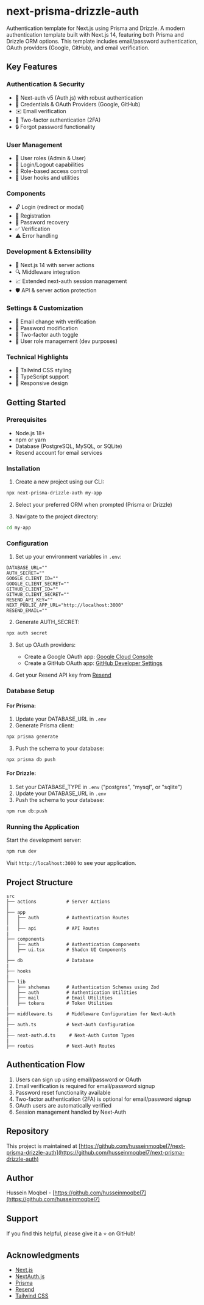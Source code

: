 # next-prisma-drizzle-auth

Authentication template for Next.js using Prisma and Drizzle. A modern authentication template built with Next.js 14, featuring both Prisma and Drizzle ORM options. This template includes email/password authentication, OAuth providers (Google, GitHub), and email verification.

## Key Features

### Authentication & Security

- 🔐 Next-auth v5 (Auth.js) with robust authentication
- 🔑 Credentials & OAuth Providers (Google, GitHub)
- ✉️ Email verification
- 📱 Two-factor authentication (2FA)
- 🔒 Forgot password functionality

### User Management

- 👥 User roles (Admin & User)
- 🚪 Login/Logout capabilities
- 🛂 Role-based access control
- 👤 User hooks and utilities

### Components

- 🔓 Login (redirect or modal)
- 📝 Registration
- 🤔 Password recovery
- ✅ Verification
- ⚠️ Error handling

### Development & Extensibility

- 🚀 Next.js 14 with server actions
- 🔍 Middleware integration
- 📈 Extended next-auth session management
- 🛡️ API & server action protection

### Settings & Customization

- 📧 Email change with verification
- 🔑 Password modification
- 🔔 Two-factor auth toggle
- 🔄 User role management (dev purposes)

### Technical Highlights

- 🎨 Tailwind CSS styling
- 🎯 TypeScript support
- 📱 Responsive design

## Getting Started

### Prerequisites

- Node.js 18+
- npm or yarn
- Database (PostgreSQL, MySQL, or SQLite)
- Resend account for email services

### Installation

1. Create a new project using our CLI:

```bash
npx next-prisma-drizzle-auth my-app
```

2. Select your preferred ORM when prompted (Prisma or Drizzle)

3. Navigate to the project directory:

```bash
cd my-app
```

### Configuration

1. Set up your environment variables in `.env`:

```env
DATABASE_URL=""
AUTH_SECRET=""
GOOGLE_CLIENT_ID=""
GOOGLE_CLIENT_SECRET=""
GITHUB_CLIENT_ID=""
GITHUB_CLIENT_SECRET=""
RESEND_API_KEY=""
NEXT_PUBLIC_APP_URL="http://localhost:3000"
RESEND_EMAIL=""
```

2. Generate AUTH_SECRET:

```bash
npx auth secret
```

3. Set up OAuth providers:

   - Create a Google OAuth app: [Google Cloud Console](https://console.cloud.google.com)
   - Create a GitHub OAuth app: [GitHub Developer Settings](https://github.com/settings/developers)

4. Get your Resend API key from [Resend](https://resend.com)

### Database Setup

#### For Prisma:

1. Update your DATABASE_URL in `.env`
2. Generate Prisma client:

```bash
npx prisma generate
```

3. Push the schema to your database:

```bash
npx prisma db push
```

#### For Drizzle:

1. Set your DATABASE_TYPE in `.env` ("postgres", "mysql", or "sqlite")
2. Update your DATABASE_URL in `.env`
3. Push the schema to your database:

```bash
npm run db:push
```

### Running the Application

Start the development server:

```bash
npm run dev
```

Visit `http://localhost:3000` to see your application.

## Project Structure

```
src
├── actions           # Server Actions
│
├── app
│   ├── auth          # Authentication Routes
│   │
|   ├── api           # API Routes
|
├── components
│   ├── auth          # Authentication Components
│   ├── ui.tsx        # Shadcn UI Components
│
├── db                # Database
|
├── hooks
|
├── lib
│   ├── shchemas      # Authentication Schemas using Zod
│   ├── auth          # Authentication Utilities
│   ├── mail          # Email Utilities
│   ├── tokens        # Token Utilities
|
├── middleware.ts     # Middleware Configuration for Next-Auth
|
├── auth.ts           # Next-Auth Configuration
|
├── next-auth.d.ts     # Next-Auth Custom Types
|
├── routes            # Next-Auth Routes
```

## Authentication Flow

1. Users can sign up using email/password or OAuth
2. Email verification is required for email/password signup
3. Password reset functionality available
4. Two-factor authentication (2FA) is optional for email/password signup
5. OAuth users are automatically verified
6. Session management handled by Next-Auth

## Repository

This project is maintained at [https://github.com/husseinmoqbel7/next-prisma-drizzle-auth](https://github.com/husseinmoqbel7/next-prisma-drizzle-auth)

## Author

Hussein Moqbel - [https://github.com/husseinmoqbel7](https://github.com/husseinmoqbel7)

## Support

If you find this helpful, please give it a ⭐️ on GitHub!

## Acknowledgments

- [Next.js](https://nextjs.org)
- [NextAuth.js](https://next-auth.js.org)
- [Prisma](https://prisma.io)
- [Resend](https://resend.com)
- [Tailwind CSS](https://tailwindcss.com)
